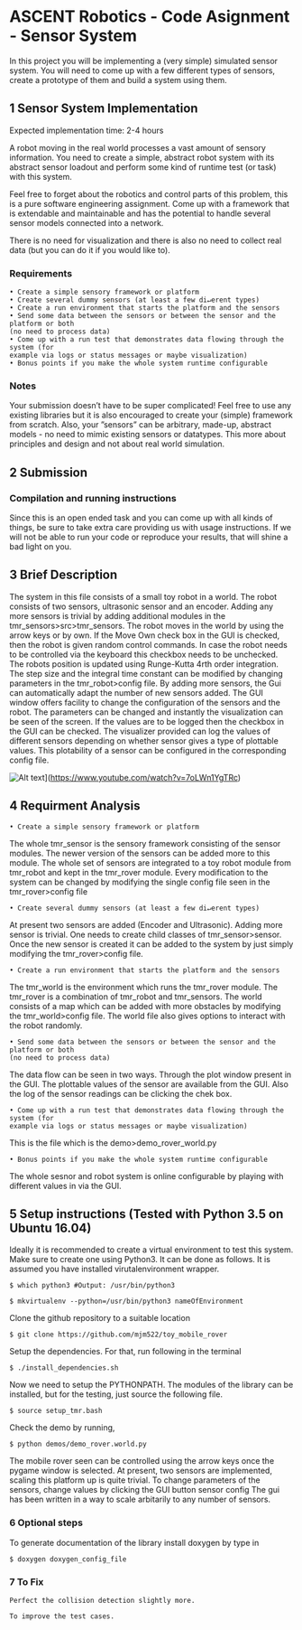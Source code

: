 
# ASCENT Robotics - Code Asignment - Sensor System

In this project you will be implementing a (very simple) simulated sensor system. You will need to come up with a few different types of sensors, create a prototype of them and build a system using them.

## 1 Sensor System Implementation

Expected implementation time: 2-4 hours

A robot moving in the real world processes a vast amount of sensory information. You need to create a simple, abstract robot system with its abstract sensor loadout and perform some kind of runtime test (or task) with this system.

Feel free to forget about the robotics and control parts of this problem, this is a pure software engineering assignment. Come up with a framework that is extendable and maintainable and has the potential to handle several sensor models connected into a network.

There is no need for visualization and there is also no need to collect real data (but you can
do it if you would like to).

### Requirements

    • Create a simple sensory framework or platform
    • Create several dummy sensors (at least a few di↵erent types)
    • Create a run environment that starts the platform and the sensors
    • Send some data between the sensors or between the sensor and the platform or both
    (no need to process data)
    • Come up with a run test that demonstrates data flowing through the system (for
    example via logs or status messages or maybe visualization)
    • Bonus points if you make the whole system runtime configurable

### Notes

Your submission doesn’t have to be super complicated! Feel free to use any existing libraries but it is also encouraged to create your (simple) framework from scratch. Also, your ”sensors” can be arbitrary, made-up, abstract models - no need to mimic existing sensors or datatypes. This more about principles and design and not about real world simulation.

## 2 Submission

### Compilation and running instructions

Since this is an open ended task and you can come up with all kinds of things, be sure to take extra care providing us with usage instructions. If we will not be able to run your code or reproduce your results, that will shine a bad light on you.

## 3 Brief Description

The system in this file consists of a small toy robot in a world. The robot consists of two sensors, ultrasonic sensor and an encoder. Adding any more sensors is trivial by adding additional modules in the tmr_sensors>src>tmr_sensors. The robot moves in the world by using the arrow keys or by own. If the Move Own check box in the GUI is checked, then the robot is given random control commands. In case the robot needs to be controlled via the keyboard this checkbox needs to be unchecked. The robots position is updated using Runge-Kutta 4rth order integration. The step size and the integral time constant can be modified by changing parameters in the tmr_robot>config file.  By adding more sensors, the Gui can automatically adapt the number of new sensors added.  The GUI window offers facility to change the configuration of the sensors and the robot. The parameters can be changed and instantly the visualization can be seen of the screen. If the values are to be logged then the checkbox in the GUI can be checked. The visualizer provided can log the values of different sensors depending on whether sensor gives a type of plottable values. This plotability of a sensor can be configured in the corresponding config file. 

![Alt text](https://img.youtube.com/vi/7oLWn1YgTRc/0.jpg)](https://www.youtube.com/watch?v=7oLWn1YgTRc)


## 4 Requirment Analysis

    • Create a simple sensory framework or platform

   The whole tmr_sensor is the sensory framework consisting of the sensor modules. The newer version of the sensors can be added more to this module. The whole set of sensors are integrated to a toy robot module from tmr_robot and kept in the tmr_rover module. Every modification to the system can be changed by modifying the single config file seen in the tmr_rover>config file


    • Create several dummy sensors (at least a few di↵erent types)

   At present two sensors are added (Encoder and Ultrasonic). Adding more sensor is trivial. One needs to create child classes of tmr_sensor>sensor. Once the new sensor is created it can be added to the system by just simply modifying the tmr_rover>config file. 

    • Create a run environment that starts the platform and the sensors

   The tmr_world is the environment which runs the tmr_rover module. The tmr_rover is a combination of tmr_robot and tmr_sensors. The world consists of a map which can be added with more obstacles by modifying the tmr_world>config file. 
   The world file also gives options to interact with the robot randomly.

    • Send some data between the sensors or between the sensor and the platform or both
    (no need to process data)

   The data flow can be seen in two ways. Through the plot window present in the GUI. The plottable values of the sensor are available from the GUI. Also the log of the sensor readings can be clicking the chek box. 

    • Come up with a run test that demonstrates data flowing through the system (for
    example via logs or status messages or maybe visualization)

This is the file which is the demo>demo_rover_world.py

    • Bonus points if you make the whole system runtime configurable

   The whole sesnor and robot system is online configurable by playing with different values in via the GUI.


## 5 Setup instructions (Tested with Python 3.5 on Ubuntu 16.04)

Ideally it is recommended to create a virtual environment to test this system. Make sure to create one using Python3. It can be done as follows. It is assumed you have installed virutalenvironment wrapper.

    $ which python3 #Output: /usr/bin/python3

    $ mkvirtualenv --python=/usr/bin/python3 nameOfEnvironment

Clone the github repository to a suitable location

    $ git clone https://github.com/mjm522/toy_mobile_rover


Setup the dependencies. For that, run following in the terminal

    $ ./install_dependencies.sh

   Now we need to setup the PYTHONPATH. The modules of the library can be installed, but for the testing, just source the following file.

    $ source setup_tmr.bash

   Check the demo by running,
     
    $ python demos/demo_rover.world.py

The mobile rover seen can be controlled using the arrow keys once the pygame window is selected. At present, two sensors are implemented, scaling this platform up is quite trivial. To change parameters of the sensors, change values by clicking the GUI button sensor config
The gui has been written in a way to scale arbitarily to any number of sensors.

### 6 Optional steps

To generate documentation of the library install doxygen by type in 
    
    $ doxygen doxygen_config_file

### 7 To Fix 

    Perfect the collision detection slightly more. 

    To improve the test cases.

    

